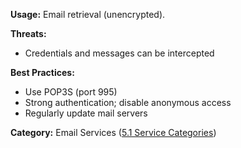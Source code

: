 **Usage:** Email retrieval (unencrypted).

**Threats:**
- Credentials and messages can be intercepted

**Best Practices:**
- Use POP3S (port 995)
- Strong authentication; disable anonymous access
- Regularly update mail servers

**Category:** Email Services ([5.1 Service Categories](../../5%20Overview%20-%20Why%20These%2025%20Ports%20Matter/5.1%20Service%20Categories%20and%20Their%20Importance.md))